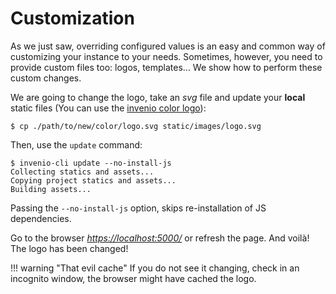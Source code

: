 # Customization

As we just saw, overriding configured values is an easy and common way of customizing your instance to your needs. Sometimes, however, you need to provide custom files too: logos, templates... We show how to perform these custom changes.

We are going to change the logo, take an *svg* file and update your **local** static files (You can use the [invenio color logo](https://github.com/inveniosoftware/invenio-theme/blob/master/invenio_theme/static/images/invenio-color.svg)):

``` console
$ cp ./path/to/new/color/logo.svg static/images/logo.svg
```

Then, use the `update` command:

``` console
$ invenio-cli update --no-install-js
Collecting statics and assets...
Copying project statics and assets...
Building assets...
```

Passing the `--no-install-js` option, skips re-installation of JS dependencies.

Go to the browser [*https://localhost:5000/*](https://localhost:5000) or refresh the page. And voilà! The logo has been changed!

!!! warning "That evil cache"
    If you do not see it changing, check in an incognito window, the browser might have cached the logo.
